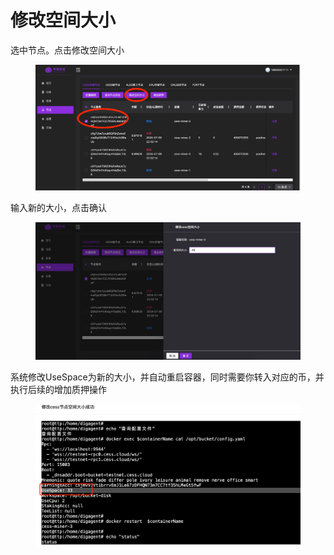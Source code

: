 # 修改空间大小

选中节点。点击修改空间大小

<figure><img src="../../../.gitbook/assets/image (25).png" alt=""><figcaption></figcaption></figure>

输入新的大小，点击确认

<figure><img src="../../../.gitbook/assets/image (27).png" alt=""><figcaption></figcaption></figure>

系统修改UseSpace为新的大小，并自动重启容器，同时需要你转入对应的币，并执行后续的增加质押操作

<figure><img src="../../../.gitbook/assets/image (28).png" alt=""><figcaption></figcaption></figure>

